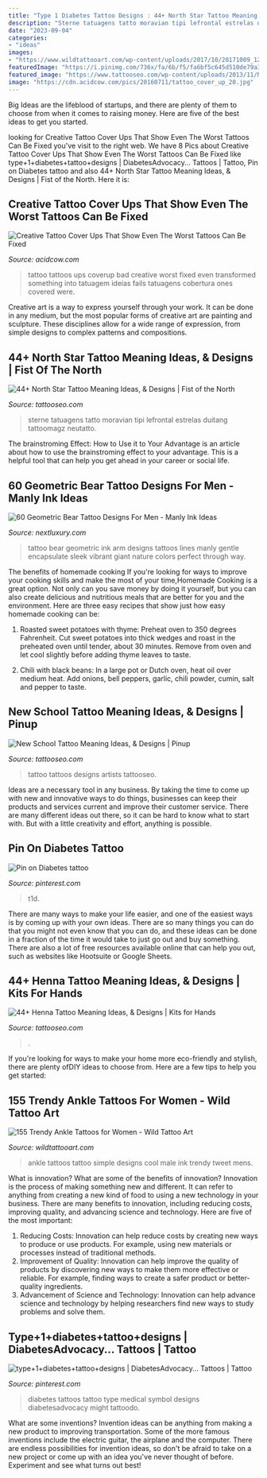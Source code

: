 ```yaml
---
title: "Type 1 Diabetes Tattoo Designs : 44+ North Star Tattoo Meaning Ideas, &amp; Designs"
description: "Sterne tatuagens tatto moravian tipi lefrontal estrelas duitang tattoomagz neutatto"
date: "2023-09-04"
categories:
- "ideas"
images:
- "https://www.wildtattooart.com/wp-content/uploads/2017/10/20171009_124916_12.jpg"
featuredImage: "https://i.pinimg.com/736x/fa/6b/f5/fa6bf5c645d510de79a34b69b681e4ad.jpg"
featured_image: "https://www.tattooseo.com/wp-content/uploads/2013/11/New-School-Tattoo-7.jpg"
image: "https://cdn.acidcow.com/pics/20160711/tattoo_cover_up_20.jpg"
---
```



Big Ideas are the lifeblood of startups, and there are plenty of them to choose from when it comes to raising money. Here are five of the best ideas to get you started.

	

		
looking for Creative Tattoo Cover Ups That Show Even The Worst Tattoos Can Be Fixed you've visit to the right web. We have 8 Pics about Creative Tattoo Cover Ups That Show Even The Worst Tattoos Can Be Fixed like type+1+diabetes+tattoo+designs | DiabetesAdvocacy... Tattoos | Tattoo, Pin on Diabetes tattoo and also 44+ North Star Tattoo Meaning Ideas, &amp; Designs | Fist of the North. Here it is:
		
    
## Creative Tattoo Cover Ups That Show Even The Worst Tattoos Can Be Fixed

<img loading=lazy src="https://cdn.acidcow.com/pics/20160711/tattoo_cover_up_20.jpg" onerror="this.onerror=null;this.src='https://tse1.mm.bing.net/th?id=OIP.QUUa_rt_WtZaOi9EPdB29gHaHa&amp;pid=15.1';" alt="Creative Tattoo Cover Ups That Show Even The Worst Tattoos Can Be Fixed">

_Source: acidcow.com_

>tattoo tattoos ups coverup bad creative worst fixed even transformed something into tatuagem ideias fails tatuagens cobertura ones covered were. 

	

Creative art is a way to express yourself through your work. It can be done in any medium, but the most popular forms of creative art are painting and sculpture. These disciplines allow for a wide range of expression, from simple designs to complex patterns and compositions.

    
## 44+ North Star Tattoo Meaning Ideas, &amp; Designs | Fist Of The North

<img loading=lazy src="https://www.tattooseo.com/wp-content/uploads/2017/12/North-Star-Tattoo-27.jpg" onerror="this.onerror=null;this.src='https://tse3.mm.bing.net/th?id=OIP._MJn6OcaT-2z3FEcau1s7gAAAA&amp;pid=15.1';" alt="44+ North Star Tattoo Meaning Ideas, &amp; Designs | Fist of the North">

_Source: tattooseo.com_

>sterne tatuagens tatto moravian tipi lefrontal estrelas duitang tattoomagz neutatto. 

	

The brainstroming Effect: How to Use it to Your Advantage is an article about how to use the brainstroming effect to your advantage. This is a helpful tool that can help you get ahead in your career or social life.

    
## 60 Geometric Bear Tattoo Designs For Men - Manly Ink Ideas

<img loading=lazy src="http://nextluxury.com/wp-content/uploads/guys-inner-arm-bicep-geometric-bear-tattoo-ideas.jpg" onerror="this.onerror=null;this.src='https://tse3.mm.bing.net/th?id=OIP.1PxkGkeeH2gXsneV3mDUagHaJ4&amp;pid=15.1';" alt="60 Geometric Bear Tattoo Designs For Men - Manly Ink Ideas">

_Source: nextluxury.com_

>tattoo bear geometric ink arm designs tattoos lines manly gentle encapsulate sleek vibrant giant nature colors perfect through way. 

	

The benefits of homemade cooking
If you're looking for ways to improve your cooking skills and make the most of your time,Homemade Cooking is a great option. Not only can you save money by doing it yourself, but you can also create delicious and nutritious meals that are better for you and the environment. Here are three easy recipes that show just how easy homemade cooking can be: 
1. Roasted sweet potatoes with thyme: Preheat oven to 350 degrees Fahrenheit. Cut sweet potatoes into thick wedges and roast in the preheated oven until tender, about 30 minutes. Remove from oven and let cool slightly before adding thyme leaves to taste. 

2. Chili with black beans: In a large pot or Dutch oven, heat oil over medium heat. Add onions, bell peppers, garlic, chili powder, cumin, salt and pepper to taste.

    
## New School Tattoo Meaning Ideas, &amp; Designs | Pinup

<img loading=lazy src="https://www.tattooseo.com/wp-content/uploads/2013/11/New-School-Tattoo-7.jpg" onerror="this.onerror=null;this.src='https://tse3.mm.bing.net/th?id=OIP.Dfhy1VMcEG7X-VEPMX2qygAAAA&amp;pid=15.1';" alt="New School Tattoo Meaning Ideas, &amp; Designs | Pinup">

_Source: tattooseo.com_

>tattoo tattoos designs artists tattooseo. 

	

Ideas are a necessary tool in any business. By taking the time to come up with new and innovative ways to do things, businesses can keep their products and services current and improve their customer service. There are many different ideas out there, so it can be hard to know what to start with. But with a little creativity and effort, anything is possible.

    
## Pin On Diabetes Tattoo

<img loading=lazy src="https://i.pinimg.com/736x/fa/6b/f5/fa6bf5c645d510de79a34b69b681e4ad.jpg" onerror="this.onerror=null;this.src='https://tse1.mm.bing.net/th?id=OIP.TIyB7CHppBrBVAJ9B2mfrwHaNL&amp;pid=15.1';" alt="Pin on Diabetes tattoo">

_Source: pinterest.com_

>t1d. 

	

There are many ways to make your life easier, and one of the easiest ways is by coming up with your own ideas. There are so many things you can do that you might not even know that you can do, and these ideas can be done in a fraction of the time it would take to just go out and buy something. There are also a lot of free resources available online that can help you out, such as websites like Hootsuite or Google Sheets.

    
## 44+ Henna Tattoo Meaning Ideas, &amp; Designs | Kits For Hands

<img loading=lazy src="https://www.tattooseo.com/wp-content/uploads/2017/01/Henna-Tattoos-7.jpg" onerror="this.onerror=null;this.src='https://tse1.mm.bing.net/th?id=OIP.6XD_hlUSloBVWc9y9CNqTAAAAA&amp;pid=15.1';" alt="44+ Henna Tattoo Meaning Ideas, &amp; Designs | Kits for Hands">

_Source: tattooseo.com_

>. 

	

If you're looking for ways to make your home more eco-friendly and stylish, there are plenty ofDIY ideas to choose from. Here are a few tips to help you get started: 

    
## 155 Trendy Ankle Tattoos For Women - Wild Tattoo Art

<img loading=lazy src="https://www.wildtattooart.com/wp-content/uploads/2017/10/20171009_124916_12.jpg" onerror="this.onerror=null;this.src='https://tse2.mm.bing.net/th?id=OIP.A2pMVRrKmstBncgCy5GgSAHaHa&amp;pid=15.1';" alt="155 Trendy Ankle Tattoos for Women - Wild Tattoo Art">

_Source: wildtattooart.com_

>ankle tattoos tattoo simple designs cool male ink trendy tweet mens. 

	

What is innovation? What are some of the benefits of innovation?
Innovation is the process of making something new and different. It can refer to anything from creating a new kind of food to using a new technology in your business. There are many benefits to innovation, including reducing costs, improving quality, and advancing science and technology. Here are five of the most important: 
1. Reducing Costs: Innovation can help reduce costs by creating new ways to produce or use products. For example, using new materials or processes instead of traditional methods.
2. Improvement of Quality: Innovation can help improve the quality of products by discovering new ways to make them more effective or reliable. For example, finding ways to create a safer product or better-quality ingredients.
3. Advancement of Science and Technology: Innovation can help advance science and technology by helping researchers find new ways to study problems and solve them.

    
## Type+1+diabetes+tattoo+designs | DiabetesAdvocacy... Tattoos | Tattoo

<img loading=lazy src="https://i.pinimg.com/736x/d0/c8/85/d0c8855e04323c95ec75270cb2bf4328.jpg" onerror="this.onerror=null;this.src='https://tse2.mm.bing.net/th?id=OIP.HzVaUATOvwxedRLPsAIDbwHaJ6&amp;pid=15.1';" alt="type+1+diabetes+tattoo+designs | DiabetesAdvocacy... Tattoos | Tattoo">

_Source: pinterest.com_

>diabetes tattoos tattoo type medical symbol designs diabetesadvocacy might tattoodo. 

	

What are some inventions?
Invention ideas can be anything from making a new product to improving transportation. Some of the more famous inventions include the electric guitar, the airplane and the computer. There are endless possibilities for invention ideas, so don't be afraid to take on a new project or come up with an idea you've never thought of before. Experiment and see what turns out best!


